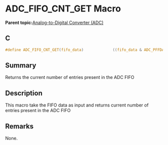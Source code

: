 # ADC\_FIFO\_CNT\_GET Macro

**Parent topic:**[Analog-to-Digital Converter \(ADC\)](GUID-FA022CD9-1025-47D5-B8BC-A27AC49112D8.md)

## C

```c
#define ADC_FIFO_CNT_GET(fifo_data)				((fifo_data & ADC_PFFDATA_PFFCNT_Msk) >> ADC_PFFDATA_PFFCNT_Pos)
```

## Summary

Returns the current number of entries present in the ADC FIFO

## Description

This macro take the FIFO data as input and returns current number of entries present in the ADC FIFO

## Remarks

None.

